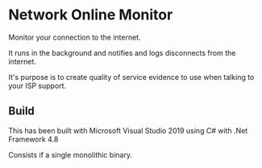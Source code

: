 # Network Online Monitor

Monitor your connection to the internet. 

It runs in the background and notifies and logs disconnects from the internet.

It's purpose is to create quality of service evidence to use when talking to your ISP support.

## Build
This has been built with Microsoft Visual Studio 2019 using C# with .Net Framework 4.8

Consists if a single monolithic binary.